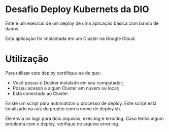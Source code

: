 
# Desafio Deploy Kubernets da DIO

Este é um execicio de um deploy de uma aplicação básica com banco de dados.

Esta aplicação foi implantada em um Cluster na Google Cloud.

# Utilização

Para utilizar este deploy certifique-se de que:

* Você possui o Docker instalado em seu computador;
* Possui acesso a algum Cluster em nuvem ou local;
* Está conectado ao Cluster.

Existe um script para automatizar o processo de deploy. Este script está localizado na raíz do projeto com o nome de deploy.sh.

Ele envia os logs para dois arquivos, exec.log e error.log. Caso tenha algum problema com o deploy, verifique no arquivo error.log.